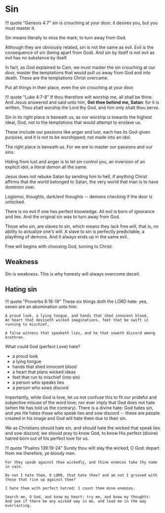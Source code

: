 # Sin

!!! quote "Genesis 4:7"
    sin is crouching at your door; it desires you, but you must master it.


Sin means literally to miss the mark;
to turn away from God.

Although they are obviously related, sin is not the same as evil. 
Evil is the consequence of sin (being apart from God). And sin by itself is not evil as evil has no substance by itself.

In fact, as God explained to Cain, we must master the sin crouching at our door, master the temptations that would pull us away from God and into death.
These are the temptations Christ overcame.

Put all things in their place, even the sin crouching at your door.

!!! quote "Luke 4:7-8"
    If thou therefore wilt worship me, all shall be thine.
    And Jesus answered and said unto him, **Get thee behind me, Satan**: for it is written, Thou shalt worship the Lord thy God, and him only shalt thou serve.

Sin in its right place is beneath us, as our worship is towards the highest ideal, God, not to the temptations that would attempt to enslave us.

These imclude our passions like anger and lust, each has its God-given purpose, and it is not to be worshipped; not made into an idol. 

The right place is beneath us. For we are to master our passions and our sins.

Hiding from lust and anger is to let sin control you, an inversion of an explicit idol, a literal demon all the same.

Jesus does not rebuke Satan by sending him to hell, if anything Christ affirms that the world belonged to Satan, the very world that man is to have dominion over.




Logismoi, thoughts, dark/evil thoughts -- demons checking if the door is unlocked.


There is no evil if one has perfect
 knowledge. 
All evil is born of ignorance and lies.
And the original sin was to turn away 
 from God.

Those who sin, are slaves to sin,
 which means they lack free will,
 that is, no ability to actualize
 one's will.
A slave to sin is perfectly predictable,
 a plaything of demons.
And it always ends up in the same evil.

Free will begins with choosing God,
 turning to Christ.




## Weakness

Sin is weakness. This is why honesty will always overcome deceit.




## Hating sin

!!! quote "Proverbs 6:16-19"
    These six things doth the LORD hate: yea, seven are an abomination unto him:
    
    A proud look, a lying tongue, and hands that shed innocent blood,
    An heart that deviseth wicked imaginations, feet that be swift in running to mischief,
    
    A false witness that speaketh lies, and he that soweth discord among brethren.


What could God (perfect Love) hate?

* a proud look
* a lying tongue
* hands that shed innocent blood
* a heart that plans wicked ideas
* feet that run to mischief (into sin)
* a person who speaks lies
* a person who sows discord

Importantly, while God is love, let us not confuse this to fit our prideful and subjective misuse of the word love; 
 nor ever imply that God does not hate (when He has told us the contrary).
There is a divine hate: God hates sin, and yes He hates those who speak lies and sow discord -- these are people created in his image and God will hate them due to their sin.

We as Christians should hate sin, and should hate the wicked that speak lies and sow discord; we should pray to know God, to know His perfect (divine) hatred born out of his perfect love for us.


!!! quote "Psalms 139:19-24"
    Surely thou wilt slay the wicked, O God: depart from me therefore, ye bloody men.
    
    For they speak against thee wickedly, and thine enemies take thy name in vain.
    
    Do not I hate them, O LORD, that hate thee? and am not I grieved with those that rise up against thee?
    
    I hate them with perfect hatred: I count them mine enemies.
    
    Search me, O God, and know my heart: try me, and know my thoughts:
    And see if there be any wicked way in me, and lead me in the way everlasting.



